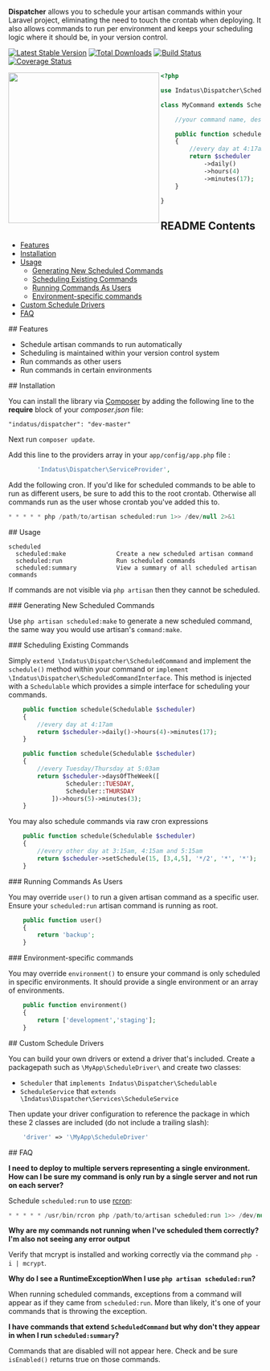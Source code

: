 **Dispatcher** allows you to schedule your artisan commands within your Laravel project, eliminating the need to touch the crontab when deploying.  It also allows commands to run per environment and keeps your scheduling logic where it should be, in your version control.

[![Latest Stable Version](https://poser.pugx.org/indatus/dispatcher/v/stable.png)](https://packagist.org/packages/indatus/dispatcher) [![Total Downloads](https://poser.pugx.org/indatus/dispatcher/downloads.png)](https://packagist.org/packages/indatus/dispatcher) [![Build Status](https://travis-ci.org/Indatus/dispatcher.png?branch=master)](https://travis-ci.org/Indatus/dispatcher) [![Coverage Status](https://coveralls.io/repos/Indatus/dispatcher/badge.png?branch=master)](https://coveralls.io/r/Indatus/dispatcher?branch=master)

<img align="left" height="300" src="https://s3-us-west-2.amazonaws.com/oss-avatars/dispatcher_round_readme.png">

```php
<?php

use Indatus\Dispatcher\ScheduledCommand;

class MyCommand extends ScheduledCommand {

    //your command name, description etc.

	public function schedule(Schedulable $scheduler)
	{
        //every day at 4:17am
        return $scheduler
            ->daily()
            ->hours(4)
            ->minutes(17);
    }

}
```

## README Contents

* [Features](#features)
* [Installation](#installation)
* [Usage](#usage)
  * [Generating New Scheduled Commands](#new-commands)
  * [Scheduling Existing Commands](#scheduling-commands)
  * [Running Commands As Users](#commands-as-users)
  * [Environment-specific commands](#environment-commands)
* [Custom Schedule Drivers](#customer-drivers)
* [FAQ](#faq)

<a name="features" />
## Features

 * Schedule artisan commands to run automatically
 * Scheduling is maintained within your version control system
 * Run commands as other users
 * Run commands in certain environments

<a name="installation" />
## Installation

You can install the library via [Composer](http://getcomposer.org) by adding the following line to the **require** block of your *composer.json* file:

````
"indatus/dispatcher": "dev-master"
````

Next run `composer update`.

Add this line to the providers array in your `app/config/app.php` file :

```php
        'Indatus\Dispatcher\ServiceProvider',
```

Add the following cron.  If you'd like for scheduled commands to be able to run as different users, be sure to add this to the root crontab.  Otherwise all commands run as the user whose crontab you've added this to.

```php
* * * * * php /path/to/artisan scheduled:run 1>> /dev/null 2>&1
```

<a name="usage" />
## Usage

```
scheduled
  scheduled:make              Create a new scheduled artisan command
  scheduled:run               Run scheduled commands
  scheduled:summary           View a summary of all scheduled artisan commands
```

If commands are not visible via `php artisan` then they cannot be scheduled.

<a name="new-commands" />
### Generating New Scheduled Commands

Use `php artisan scheduled:make` to generate a new scheduled command, the same way you would use artisan's `command:make`.

<a name="scheduling-commands" />
### Scheduling Existing Commands

Simply `extend \Indatus\Dispatcher\ScheduledCommand` and implement the `schedule()` method within your command or `implement \Indatus\Dispatcher\ScheduledCommandInterface`.  This method is injected with a `Schedulable` which provides a simple interface for scheduling your commands.

```php
	public function schedule(Schedulable $scheduler)
	{
        //every day at 4:17am
        return $scheduler->daily()->hours(4)->minutes(17);
    }
```


```php
	public function schedule(Schedulable $scheduler)
	{
        //every Tuesday/Thursday at 5:03am
        return $scheduler->daysOfTheWeek([
                Scheduler::TUESDAY,
                Scheduler::THURSDAY
            ])->hours(5)->minutes(3);
    }
```

You may also schedule commands via raw cron expressions

```php
	public function schedule(Schedulable $scheduler)
	{
        //every other day at 3:15am, 4:15am and 5:15am
        return $scheduler->setSchedule(15, [3,4,5], '*/2', '*', '*');
    }
```

<a name="commands-as-users" />
### Running Commands As Users

You may override `user()` to run a given artisan command as a specific user.  Ensure your `scheduled:run` artisan command is running as root.

```php
    public function user()
    {
        return 'backup';
    }
```

<a name="environment-commands" />
### Environment-specific commands

You may override `environment()` to ensure your command is only scheduled in specific environments.  It should provide a single environment or an array of environments.

```php
    public function environment()
    {
        return ['development','staging'];
    }
```

<a name="customer-drivers" />
## Custom Schedule Drivers

You can build your own drivers or extend a driver that's included.  Create a packagepath such as `\MyApp\ScheduleDriver\` and create two classes:

 * `Scheduler` that `implements Indatus\Dispatcher\Schedulable`
 * `ScheduleService` that `extends \Indatus\Dispatcher\Services\ScheduleService`

 Then update your driver configuration to reference the package in which these 2 classes are included (do not include a trailing slash):

```php
    'driver' => '\MyApp\ScheduleDriver'
```

<a name="faq" />
## FAQ

**I need to deploy to multiple servers representing a single environment.  How can I be sure my command is only run by a single server and not run on each server?**

Schedule `scheduled:run` to use [rcron](https://code.google.com/p/rcron/):

```php
* * * * * /usr/bin/rcron php /path/to/artisan scheduled:run 1>> /dev/null 2>&1
```

**Why are my commands not running when I've scheduled them correctly?  I'm also not seeing any error output**

Verify that mcrypt is installed and working correctly via the command `php -i | mcrypt`.

**Why do I see a RuntimeExceptionWhen I use `php artisan scheduled:run`?**

When running scheduled commands, exceptions from a command will appear as if they came from `scheduled:run`.  More than likely, it's one of your commands that is throwing the exception.

**I have commands that extend `ScheduledCommand` but why don't they appear in when I run `scheduled:summary`?**

Commands that are disabled will not appear here.  Check and be sure `isEnabled()` returns true on those commands.
